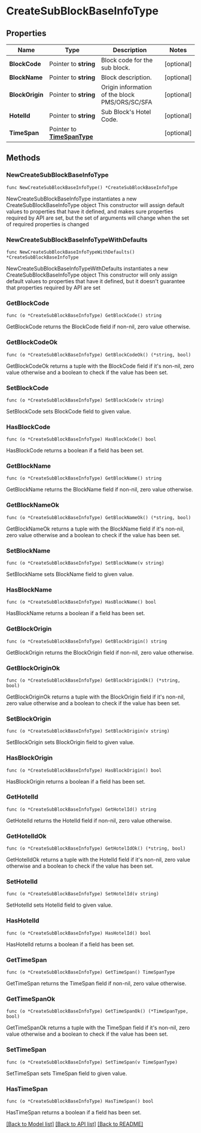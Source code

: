 # CreateSubBlockBaseInfoType

## Properties

Name | Type | Description | Notes
------------ | ------------- | ------------- | -------------
**BlockCode** | Pointer to **string** | Block code for the sub block. | [optional] 
**BlockName** | Pointer to **string** | Block description. | [optional] 
**BlockOrigin** | Pointer to **string** | Origin information of the block PMS/ORS/SC/SFA | [optional] 
**HotelId** | Pointer to **string** | Sub Block&#39;s Hotel Code. | [optional] 
**TimeSpan** | Pointer to [**TimeSpanType**](TimeSpanType.md) |  | [optional] 

## Methods

### NewCreateSubBlockBaseInfoType

`func NewCreateSubBlockBaseInfoType() *CreateSubBlockBaseInfoType`

NewCreateSubBlockBaseInfoType instantiates a new CreateSubBlockBaseInfoType object
This constructor will assign default values to properties that have it defined,
and makes sure properties required by API are set, but the set of arguments
will change when the set of required properties is changed

### NewCreateSubBlockBaseInfoTypeWithDefaults

`func NewCreateSubBlockBaseInfoTypeWithDefaults() *CreateSubBlockBaseInfoType`

NewCreateSubBlockBaseInfoTypeWithDefaults instantiates a new CreateSubBlockBaseInfoType object
This constructor will only assign default values to properties that have it defined,
but it doesn't guarantee that properties required by API are set

### GetBlockCode

`func (o *CreateSubBlockBaseInfoType) GetBlockCode() string`

GetBlockCode returns the BlockCode field if non-nil, zero value otherwise.

### GetBlockCodeOk

`func (o *CreateSubBlockBaseInfoType) GetBlockCodeOk() (*string, bool)`

GetBlockCodeOk returns a tuple with the BlockCode field if it's non-nil, zero value otherwise
and a boolean to check if the value has been set.

### SetBlockCode

`func (o *CreateSubBlockBaseInfoType) SetBlockCode(v string)`

SetBlockCode sets BlockCode field to given value.

### HasBlockCode

`func (o *CreateSubBlockBaseInfoType) HasBlockCode() bool`

HasBlockCode returns a boolean if a field has been set.

### GetBlockName

`func (o *CreateSubBlockBaseInfoType) GetBlockName() string`

GetBlockName returns the BlockName field if non-nil, zero value otherwise.

### GetBlockNameOk

`func (o *CreateSubBlockBaseInfoType) GetBlockNameOk() (*string, bool)`

GetBlockNameOk returns a tuple with the BlockName field if it's non-nil, zero value otherwise
and a boolean to check if the value has been set.

### SetBlockName

`func (o *CreateSubBlockBaseInfoType) SetBlockName(v string)`

SetBlockName sets BlockName field to given value.

### HasBlockName

`func (o *CreateSubBlockBaseInfoType) HasBlockName() bool`

HasBlockName returns a boolean if a field has been set.

### GetBlockOrigin

`func (o *CreateSubBlockBaseInfoType) GetBlockOrigin() string`

GetBlockOrigin returns the BlockOrigin field if non-nil, zero value otherwise.

### GetBlockOriginOk

`func (o *CreateSubBlockBaseInfoType) GetBlockOriginOk() (*string, bool)`

GetBlockOriginOk returns a tuple with the BlockOrigin field if it's non-nil, zero value otherwise
and a boolean to check if the value has been set.

### SetBlockOrigin

`func (o *CreateSubBlockBaseInfoType) SetBlockOrigin(v string)`

SetBlockOrigin sets BlockOrigin field to given value.

### HasBlockOrigin

`func (o *CreateSubBlockBaseInfoType) HasBlockOrigin() bool`

HasBlockOrigin returns a boolean if a field has been set.

### GetHotelId

`func (o *CreateSubBlockBaseInfoType) GetHotelId() string`

GetHotelId returns the HotelId field if non-nil, zero value otherwise.

### GetHotelIdOk

`func (o *CreateSubBlockBaseInfoType) GetHotelIdOk() (*string, bool)`

GetHotelIdOk returns a tuple with the HotelId field if it's non-nil, zero value otherwise
and a boolean to check if the value has been set.

### SetHotelId

`func (o *CreateSubBlockBaseInfoType) SetHotelId(v string)`

SetHotelId sets HotelId field to given value.

### HasHotelId

`func (o *CreateSubBlockBaseInfoType) HasHotelId() bool`

HasHotelId returns a boolean if a field has been set.

### GetTimeSpan

`func (o *CreateSubBlockBaseInfoType) GetTimeSpan() TimeSpanType`

GetTimeSpan returns the TimeSpan field if non-nil, zero value otherwise.

### GetTimeSpanOk

`func (o *CreateSubBlockBaseInfoType) GetTimeSpanOk() (*TimeSpanType, bool)`

GetTimeSpanOk returns a tuple with the TimeSpan field if it's non-nil, zero value otherwise
and a boolean to check if the value has been set.

### SetTimeSpan

`func (o *CreateSubBlockBaseInfoType) SetTimeSpan(v TimeSpanType)`

SetTimeSpan sets TimeSpan field to given value.

### HasTimeSpan

`func (o *CreateSubBlockBaseInfoType) HasTimeSpan() bool`

HasTimeSpan returns a boolean if a field has been set.


[[Back to Model list]](../README.md#documentation-for-models) [[Back to API list]](../README.md#documentation-for-api-endpoints) [[Back to README]](../README.md)


